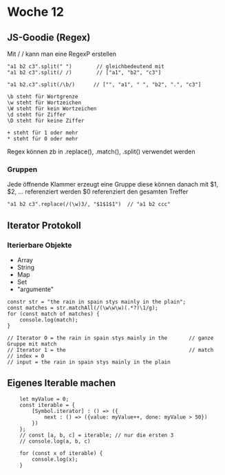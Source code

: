 # Woche 12

## JS-Goodie (Regex)
Mit / / kann man eine RegexP erstellen
```
"a1 b2 c3".split(" ")        // gleichbedeutend mit
"a1 b2 c3".split(/ /)        // ["a1", "b2", "c3"]

"a1 b2.c3".split(/\b/)      // ["", "a1", " ", "b2", ".", "c3"]
```
```
\b steht für Wortgrenze
\w steht für Wortzeichen
\W steht für kein Wortzeichen
\d steht für Ziffer
\D steht für keine Ziffer

+ steht für 1 oder mehr
* steht für 0 oder mehr
```

Regex können zb in .replace(), .match(), .split() verwendet werden    

### Gruppen
Jede öffnende Klammer erzeugt eine Gruppe diese können danach mit $1, $2, ... referenziert werden
$0 referenziert den gesamten Treffer
```
"a1 b2 c3".replace(/(\w)3/, "$1$1$1")  // "a1 b2 ccc"
```


## Iterator Protokoll
### Iterierbare Objekte
- Array
- String
- Map
- Set
- "argumente"

```
constr str = "the rain in spain stys mainly in the plain";
const matches = str.matchAll(/(\w\w\w)(.*?)\1/g);
for (const match of matches) {
    console.log(match);
}

// Iterator O = the rain in spain stys mainly in the       // ganze Gruppe mit match 
// Iterator 1 = the                                        // match
// index = 0
// input = the rain in spain stys mainly in the plain
```


## Eigenes Iterable machen
```
    let myValue = 0;
    const iterable = {
        [Symbol.iterator] : () => ({
            next : () => ({value: myValue++, done: myValue > 50})
        })
    };
    // const [a, b, c] = iterable; // nur die ersten 3
    // console.log(a, b, c)

    for (const x of iterable) {
        console.log(x);
    }
```
